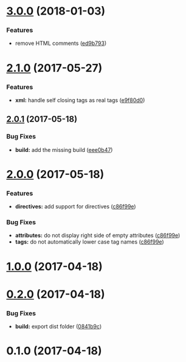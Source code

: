 <a name="3.0.0"></a>
# [3.0.0](https://github.com/rayrutjes/diffable-html/compare/v2.1.0...v3.0.0) (2018-01-03)


### Features

* remove HTML comments ([ed9b793](https://github.com/rayrutjes/diffable-html/commit/ed9b793))



<a name="2.1.0"></a>
# [2.1.0](https://github.com/rayrutjes/diffable-html/compare/v2.0.1...v2.1.0) (2017-05-27)


### Features

* **xml:** handle self closing tags as real tags ([e9f80d0](https://github.com/rayrutjes/diffable-html/commit/e9f80d0))



<a name="2.0.1"></a>
## [2.0.1](https://github.com/rayrutjes/diffable-html/compare/v2.0.0...v2.0.1) (2017-05-18)


### Bug Fixes

* **build:** add the missing build ([eee0b47](https://github.com/rayrutjes/diffable-html/commit/eee0b47))



<a name="2.0.0"></a>
# [2.0.0](https://github.com/rayrutjes/diffable-html/compare/v1.0.0...v2.0.0) (2017-05-18)


### Features

* **directives:** add support for directives ([c86f99e](https://github.com/rayrutjes/diffable-html/commit/c86f99e))


### Bug Fixes

* **attributes:** do not display right side of empty attributes ([c86f99e](https://github.com/rayrutjes/diffable-html/commit/c86f99e))
* **tags:** do not automatically lower case tag names ([c86f99e](https://github.com/rayrutjes/diffable-html/commit/c86f99e))



<a name="1.0.0"></a>
# [1.0.0](https://github.com/rayrutjes/diffable-html/compare/v0.2.0...v1.0.0) (2017-04-18)



<a name="0.2.0"></a>
# [0.2.0](https://github.com/rayrutjes/diffable-html/compare/v0.1.0...v0.2.0) (2017-04-18)


### Bug Fixes

* **build:** export dist folder ([0841b9c](https://github.com/rayrutjes/diffable-html/commit/0841b9c))



<a name="0.1.0"></a>
# 0.1.0 (2017-04-18)
